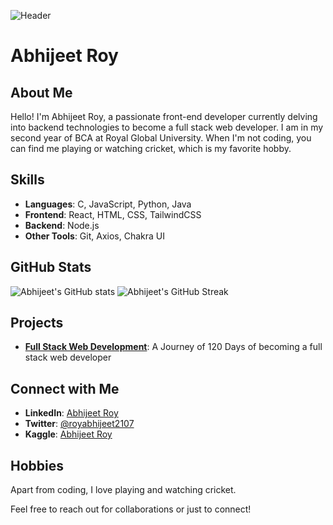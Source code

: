![Header](https://github.com/abhijeetroyyy/banner-image-url)

# Abhijeet Roy

## About Me
Hello! I'm Abhijeet Roy, a passionate front-end developer currently delving into backend technologies to become a full stack web developer. I am in my second year of BCA at Royal Global University. When I'm not coding, you can find me playing or watching cricket, which is my favorite hobby.

## Skills
- **Languages**: C, JavaScript, Python, Java
- **Frontend**: React, HTML, CSS, TailwindCSS
- **Backend**: Node.js
- **Other Tools**: Git, Axios, Chakra UI

## GitHub Stats
![Abhijeet's GitHub stats](https://github-readme-stats.vercel.app/api?username=abhijeetroyyy&show_icons=true&theme=radical)
![Abhijeet's GitHub Streak](https://github-readme-streak-stats.herokuapp.com/?user=abhijeetroyyy&theme=radical)

## Projects
- **[Full Stack Web Development](https://github.com/abhijeetroyyy/Full-Stack-Web-Development)**: A Journey of 120 Days of becoming a full stack web developer

## Connect with Me
- **LinkedIn**: [Abhijeet Roy](https://www.linkedin.com/in/abhijeet-roy-104496240)
- **Twitter**: [@royabhijeet2107](https://twitter.com/royabhijeet2107)
- **Kaggle**: [Abhijeet Roy](https://www.kaggle.com/abhijeetroy2107)

## Hobbies
Apart from coding, I love playing and watching cricket.

Feel free to reach out for collaborations or just to connect!
